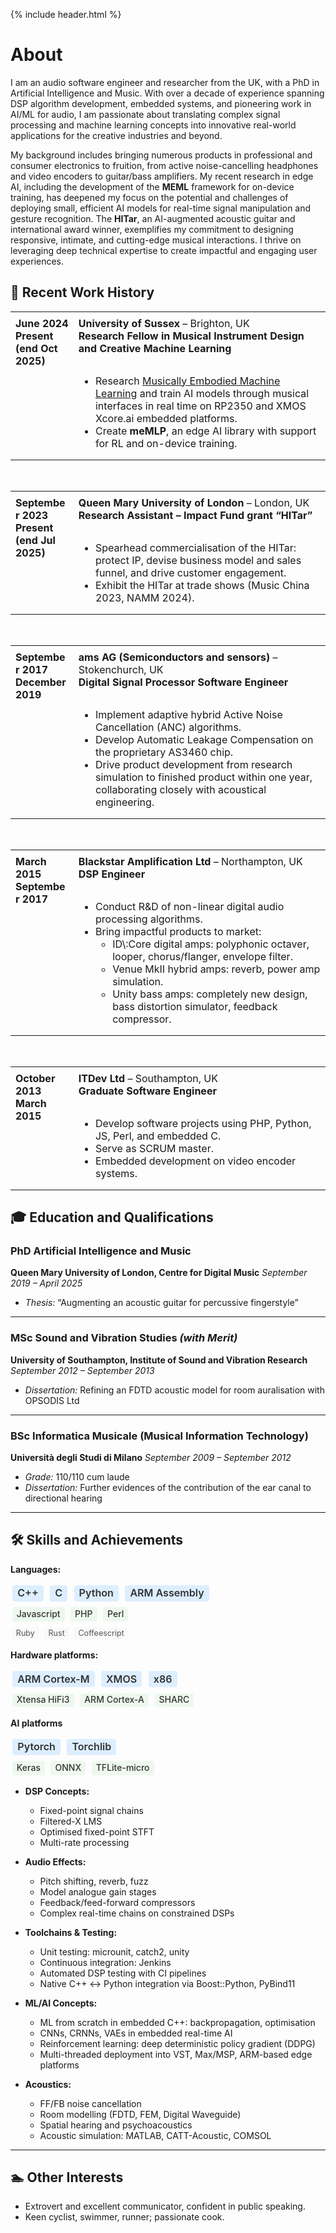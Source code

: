 {% include header.html %}

<style>
/* Mobile-first styles */
.responsive-work-history-table {
  width: 100%;
  display: table !important;
  /* border-collapse: collapse; /* Not strictly needed for display:block */
}

.responsive-work-history-table th,
.responsive-work-history-table td {
  display: block; /* Stack table cells */
  width: 100% !important; /* Ensure full width */
  box-sizing: border-box; /* Consistent box model */
  padding: 0 0 1em 0; /* Space below each stacked item */
  text-align: left !important; /* Prefer left-align for stacked content */
}

/* Remove bottom padding from the very last cell in a table instance */
.responsive-work-history-table tr:last-child td:last-child {
  padding-bottom: 0;
}

/* Desktop and larger screen styles */
@media (min-width: 768px) { /* Adjust breakpoint as needed */
  .responsive-work-history-table {
    table-layout: fixed; /* Use fixed layout for precise column widths */
    border-collapse: collapse; /* Standard for tables */
  }

  .responsive-work-history-table th,
  .responsive-work-history-table td {
    display: table-cell; /* Revert to table cell behavior */
    width: auto !important; /* Reset mobile width */
    padding: 8px; /* Uniform padding for cells */
    vertical-align: top; /* Align content to the top */
    /* text-align will revert to default or can be set if needed */
  }

  /* First column (dates) */
  .responsive-work-history-table tr td:first-child { /* Applies to the date cell due to rowspan */
    width: 20% !important;
  }

  /* Second column (job title/description) */
  .responsive-work-history-table tr td:nth-child(2) { /* Applies to the title cell */
    width: 80% !important;
  }
  /* The description cell (in the second row) will automatically fall into the second column
     and adopt its width due to table-layout:fixed and the rowspan from the date cell. */
}

/* Styles for skill word cloud */
.skill-category-content {
  margin-top: 0.25em;
  margin-bottom: 1em; /* Space between categories */
}
.skill-line {
  margin-bottom: 0.25em; /* Space between proficiency lines */
  line-height: 1.6; /* Adjust for better readability if skills wrap */
}
.skill-item {
  display: inline-block;
  padding: 0.2em 0.5em;
  margin: 0.2em;
  border-radius: 4px;
  background-color: #f0f0f0; /* Default background for items */
  line-height: 1.2; /* For the text inside the span */
  text-decoration: none; /* Remove underline if it's a link */
  color: #333; /* Default text color */
}
.skill-strong {
  font-size: 1.15em; /* Larger for strong */
  font-weight: 600;
  background-color: #ddeeff; /* Different bg for emphasis */
}
.skill-medium {
  font-size: 1.0em;
  font-weight: 500;
  background-color: #eef8ee;
}
.skill-light {
  font-size: 0.9em;
  font-weight: 400;
  color: #555;
  background-color: #f9f9f9;
}
</style>

# About

I am an audio software engineer and researcher from the UK, with a PhD in Artificial Intelligence and Music. With over a decade of experience spanning DSP algorithm development, embedded systems, and pioneering work in AI/ML for audio, I am passionate about translating complex signal processing and machine learning concepts into innovative real-world applications for the creative industries and beyond.

My background includes bringing numerous products in professional and consumer electronics to fruition, from active noise-cancelling headphones and video encoders to guitar/bass amplifiers. My recent research in edge AI, including the development of the **MEML** framework for on-device training, has deepened my focus on the potential and challenges of deploying small, efficient AI models for real-time signal manipulation and gesture recognition. The **HITar**, an AI-augmented acoustic guitar and international award winner, exemplifies my commitment to designing responsive, intimate, and cutting-edge musical interactions. I thrive on leveraging deep technical expertise to create impactful and engaging user experiences.

## 💼 Recent Work History


<table class="responsive-work-history-table">
<tr>
<td rowspan=2><strong>June 2024<br>Present (end Oct 2025)</strong></td>
<td><strong>University of Sussex</strong> – Brighton, UK<br><strong>Research Fellow in Musical Instrument Design and Creative Machine Learning</strong></td>
</tr>
<tr>
<td>
<ul>
<li>Research <a href="projects.html#meml">Musically Embodied Machine Learning</a> and train AI models through musical interfaces in real time on RP2350 and XMOS Xcore.ai embedded platforms.</li>
<li>Create <strong>meMLP</strong>, an edge AI library with support for RL and on-device training.</li>
</ul>
</td>
</tr>
</table>

<br> <!-- Add some space between tables -->

<table class="responsive-work-history-table">
<tr>
<td rowspan=2><strong>September 2023<br>Present (end Jul 2025)</strong></td>
<td><strong>Queen Mary University of London</strong> – London, UK<br><strong>Research Assistant – Impact Fund grant “HITar”</strong></td>
</tr>
<tr>
<td>
<ul>
<li>Spearhead commercialisation of the HITar: protect IP, devise business model and sales funnel, and drive customer engagement.</li>
<li>Exhibit the HITar at trade shows (Music China 2023, NAMM 2024).</li>
</ul>
</td>
</tr>
</table>

<br> <!-- Add some space between tables -->

<table class="responsive-work-history-table">
<tr>
<td rowspan=2><strong>September 2017<br>December 2019</strong></td>
<td><strong>ams AG (Semiconductors and sensors)</strong> – Stokenchurch, UK<br><strong>Digital Signal Processor Software Engineer</strong></td>
</tr>
<tr>
<td>
<ul>
<li>Implement adaptive hybrid Active Noise Cancellation (ANC) algorithms.</li>
<li>Develop Automatic Leakage Compensation on the proprietary AS3460 chip.</li>
<li>Drive product development from research simulation to finished product within one year, collaborating closely with acoustical engineering.</li>
</ul>
</td>
</tr>
</table>

<br> <!-- Add some space between tables -->

<table class="responsive-work-history-table">
<tr>
<td rowspan=2><strong>March 2015<br>September 2017</strong></td>
<td><strong>Blackstar Amplification Ltd</strong> – Northampton, UK<br><strong>DSP Engineer</strong></td>
</tr>
<tr>
<td>
<ul>
<li>Conduct R&D of non-linear digital audio processing algorithms.</li>
<li>Bring impactful products to market:
    <ul>
    <li>ID\:Core digital amps: polyphonic octaver, looper, chorus/flanger, envelope filter.</li>
    <li>Venue MkII hybrid amps: reverb, power amp simulation.</li>
    <li>Unity bass amps: completely new design, bass distortion simulator, feedback compressor.</li>
    </ul>
</li>
</ul>
</td>
</tr>
</table>

<br> <!-- Add some space between tables -->

<table class="responsive-work-history-table">
<tr>
<td rowspan=2><strong>October 2013<br>March 2015</strong></td>
<td><strong>ITDev Ltd</strong> – Southampton, UK<br><strong>Graduate Software Engineer</strong></td>
</tr>
<tr>
<td>
<ul>
<li>Develop software projects using PHP, Python, JS, Perl, and embedded C.</li>
<li>Serve as SCRUM master.</li>
<li>Embedded development on video encoder systems.</li>
</ul>
</td>
</tr>
</table>


## 🎓 Education and Qualifications

### PhD Artificial Intelligence and Music
**Queen Mary University of London, Centre for Digital Music**
*September 2019 – April 2025*

*   *Thesis:* “Augmenting an acoustic guitar for percussive fingerstyle”

---

### MSc Sound and Vibration Studies *(with Merit)*
**University of Southampton, Institute of Sound and Vibration Research**
*September 2012 – September 2013*

*   *Dissertation:* Refining an FDTD acoustic model for room auralisation with OPSODIS Ltd

---

### BSc Informatica Musicale (Musical Information Technology)
**Università degli Studi di Milano**
*September 2009 – September 2012*

*   *Grade:* 110/110 cum laude
*   *Dissertation:* Further evidences of the contribution of the ear canal to directional hearing

---

## 🛠️ Skills and Achievements

**Languages:**
<div class="skill-category-content">
  <div class="skill-line"><span class="skill-item skill-strong">C++</span> <span class="skill-item skill-strong">C</span> <span class="skill-item skill-strong">Python</span> <span class="skill-item skill-strong">ARM Assembly</span></div>
  <div class="skill-line"><span class="skill-item skill-medium">Javascript</span> <span class="skill-item skill-medium">PHP</span> <span class="skill-item skill-medium">Perl</span></div>
  <div class="skill-line"><span class="skill-item skill-light">Ruby</span> <span class="skill-item skill-light">Rust</span> <span class="skill-item skill-light">Coffeescript</span></div>
</div>

**Hardware platforms:**
<div class="skill-category-content">
  <div class="skill-line"><span class="skill-item skill-strong">ARM Cortex-M</span> <span class="skill-item skill-strong">XMOS</span> <span class="skill-item skill-strong">x86</span></div>
  <div class="skill-line"><span class="skill-item skill-medium">Xtensa HiFi3</span> <span class="skill-item skill-medium">ARM Cortex-A</span> <span class="skill-item skill-medium">SHARC</span></div>
  <!-- Add a skill-light line if there are any hardware platforms with little experience -->
</div>

**AI platforms**
<div class="skill-category-content">
  <div class="skill-line"><span class="skill-item skill-strong">Pytorch</span> <span class="skill-item skill-strong">Torchlib</span></div>
  <div class="skill-line"><span class="skill-item skill-medium">Keras</span> <span class="skill-item skill-medium">ONNX</span> <span class="skill-item skill-medium">TFLite-micro</span></div>
  <!-- Add a skill-light line if there are any AI platforms with little experience -->
</div>

* **DSP Concepts:**
  * Fixed-point signal chains
  * Filtered-X LMS
  * Optimised fixed-point STFT
  * Multi-rate processing

* **Audio Effects:**
  * Pitch shifting, reverb, fuzz
  * Model analogue gain stages
  * Feedback/feed-forward compressors
  * Complex real-time chains on constrained DSPs
* **Toolchains & Testing:**
  * Unit testing: microunit, catch2, unity
  * Continuous integration: Jenkins
  * Automated DSP testing with CI pipelines
  * Native C++ &leftrightarrow; Python integration via Boost::Python, PyBind11

* **ML/AI Concepts:**
  * ML from scratch in embedded C++: backpropagation, optimisation
  * CNNs, CRNNs, VAEs in embedded real-time AI
  * Reinforcement learning: deep deterministic policy gradient (DDPG)
  * Multi-threaded deployment into VST, Max/MSP, ARM-based edge platforms

* **Acoustics:**
  * FF/FB noise cancellation
  * Room modelling (FDTD, FEM, Digital Waveguide)
  * Spatial hearing and psychoacoustics
  * Acoustic simulation: MATLAB, CATT-Acoustic, COMSOL

---

## 🏊 Other Interests

* Extrovert and excellent communicator, confident in public speaking.
* Keen cyclist, swimmer, runner; passionate cook.
